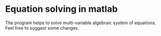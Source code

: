 # Equation solving in matlab
The program helps to solve multi-variable algebraic system of equations.
Feel free to suggest some changes.
